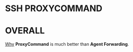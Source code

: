 # SSH PROXYCOMMAND


# OVERALL

[Why](https://heipei.github.io/2015/02/26/SSH-Agent-Forwarding-considered-harmful/) **ProxyCommand** is much better than **Agent Forwarding**.









































